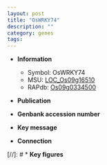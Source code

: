 ```yaml
---
layout: post
title: "OsWRKY74"
description: ""
category: genes
tags: 
---
```


* **Information**  
    + Symbol: OsWRKY74  
    + MSU: [LOC_Os09g16510](http://rice.uga.edu/cgi-bin/ORF_infopage.cgi?orf=LOC_Os09g16510)  
    + RAPdb: [Os09g0334500](http://rapdb.dna.affrc.go.jp/viewer/gbrowse_details/irgsp1?name=Os09g0334500)  

* **Publication**  

* **Genbank accession number**  

* **Key message**  

* **Connection**  

[//]: # * **Key figures**  


